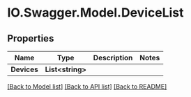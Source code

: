 # IO.Swagger.Model.DeviceList
## Properties

Name | Type | Description | Notes
------------ | ------------- | ------------- | -------------
**Devices** | **List&lt;string&gt;** |  | 

[[Back to Model list]](../README.md#documentation-for-models) [[Back to API list]](../README.md#documentation-for-api-endpoints) [[Back to README]](../README.md)

